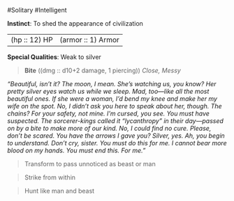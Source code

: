#Solitary #Intelligent

**Instinct**: To shed the appearance of civilization

|       |         |
| ----- | ------- |
| (hp :: 12) HP | (armor :: 1) Armor |

**Special Qualities**: Weak to silver

> **Bite** ((dmg :: d10+2 damage, 1 piercing))
> *Close, Messy*

*“Beautiful, isn’t it? The moon, I mean. She’s watching us, you know? Her pretty silver eyes watch us while we sleep. Mad, too—like all the most beautiful ones. If she were a woman, I’d bend my knee and make her my wife on the spot. No, I didn’t ask you here to speak about her, though. The chains? For your safety, not mine. I’m cursed, you see. You must have suspected. The sorcerer-kings called it “lycanthropy” in their day—passed on by a bite to make more of our kind. No, I could find no cure. Please, don’t be scared. You have the arrows I gave you? Silver, yes. Ah, you begin to understand. Don’t cry, sister. You must do this for me. I cannot bear more blood on my hands. You must end this. For me.”*

>Transform to pass unnoticed as beast or man

>Strike from within

>Hunt like man and beast